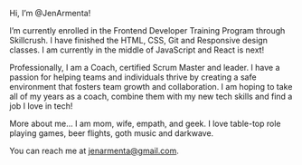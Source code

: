 Hi, I’m @JenArmenta!

I’m currently enrolled in the Frontend Developer Training Program through Skillcrush. I have finished the HTML, CSS, Git and Responsive design classes. I am currently in the middle of JavaScript and React is next!

Professionally, I am a Coach, certified Scrum Master and leader. I have a passion for helping teams and individuals thrive by creating a safe environment that fosters team growth and collaboration. I am hoping to take all of my years as a coach, combine them with my new tech skills and find a job I love in tech!

More about me... I am mom, wife, empath, and geek. I love table-top role playing games, beer flights, goth music and darkwave.

You can reach me at jenarmenta@gmail.com.


